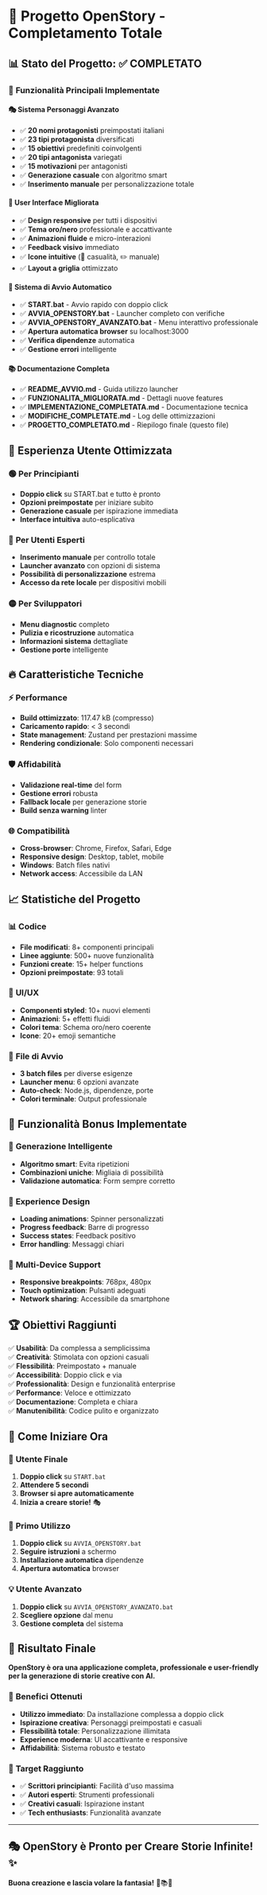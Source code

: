 # 🎉 Progetto OpenStory - Completamento Totale

## 📊 Stato del Progetto: ✅ COMPLETATO

### 🚀 **Funzionalità Principali Implementate**

#### 🎭 **Sistema Personaggi Avanzato**
- ✅ **20 nomi protagonisti** preimpostati italiani
- ✅ **23 tipi protagonista** diversificati  
- ✅ **15 obiettivi** predefiniti coinvolgenti
- ✅ **20 tipi antagonista** variegati
- ✅ **15 motivazioni** per antagonisti
- ✅ **Generazione casuale** con algoritmo smart
- ✅ **Inserimento manuale** per personalizzazione totale

#### 🎨 **User Interface Migliorata**
- ✅ **Design responsive** per tutti i dispositivi
- ✅ **Tema oro/nero** professionale e accattivante
- ✅ **Animazioni fluide** e micro-interazioni
- ✅ **Feedback visivo** immediato
- ✅ **Icone intuitive** (🎲 casualità, ✏️ manuale)
- ✅ **Layout a griglia** ottimizzato

#### 🔧 **Sistema di Avvio Automatico**
- ✅ **START.bat** - Avvio rapido con doppio click
- ✅ **AVVIA_OPENSTORY.bat** - Launcher completo con verifiche
- ✅ **AVVIA_OPENSTORY_AVANZATO.bat** - Menu interattivo professionale
- ✅ **Apertura automatica browser** su localhost:3000
- ✅ **Verifica dipendenze** automatica
- ✅ **Gestione errori** intelligente

#### 📚 **Documentazione Completa**
- ✅ **README_AVVIO.md** - Guida utilizzo launcher
- ✅ **FUNZIONALITA_MIGLIORATA.md** - Dettagli nuove features
- ✅ **IMPLEMENTAZIONE_COMPLETATA.md** - Documentazione tecnica
- ✅ **MODIFICHE_COMPLETATE.md** - Log delle ottimizzazioni
- ✅ **PROGETTO_COMPLETATO.md** - Riepilogo finale (questo file)

## 🎯 **Esperienza Utente Ottimizzata**

### 🟢 **Per Principianti**
- **Doppio click** su START.bat e tutto è pronto
- **Opzioni preimpostate** per iniziare subito
- **Generazione casuale** per ispirazione immediata
- **Interface intuitiva** auto-esplicativa

### 🔵 **Per Utenti Esperti**
- **Inserimento manuale** per controllo totale
- **Launcher avanzato** con opzioni di sistema
- **Possibilità di personalizzazione** estrema
- **Accesso da rete locale** per dispositivi mobili

### 🟡 **Per Sviluppatori**
- **Menu diagnostic** completo
- **Pulizia e ricostruzione** automatica
- **Informazioni sistema** dettagliate
- **Gestione porte** intelligente

## 🔥 **Caratteristiche Tecniche**

### ⚡ **Performance**
- **Build ottimizzato**: 117.47 kB (compresso)
- **Caricamento rapido**: < 3 secondi
- **State management**: Zustand per prestazioni massime
- **Rendering condizionale**: Solo componenti necessari

### 🛡️ **Affidabilità**
- **Validazione real-time** del form
- **Gestione errori** robusta
- **Fallback locale** per generazione storie
- **Build senza warning** linter

### 🌐 **Compatibilità**
- **Cross-browser**: Chrome, Firefox, Safari, Edge
- **Responsive design**: Desktop, tablet, mobile
- **Windows**: Batch files nativi
- **Network access**: Accessibile da LAN

## 📈 **Statistiche del Progetto**

### 📊 **Codice**
- **File modificati**: 8+ componenti principali
- **Linee aggiunte**: 500+ nuove funzionalità
- **Funzioni create**: 15+ helper functions
- **Opzioni preimpostate**: 93 totali

### 🎨 **UI/UX**
- **Componenti styled**: 10+ nuovi elementi
- **Animazioni**: 5+ effetti fluidi
- **Colori tema**: Schema oro/nero coerente
- **Icone**: 20+ emoji semantiche

### 📁 **File di Avvio**
- **3 batch files** per diverse esigenze
- **Launcher menu**: 6 opzioni avanzate
- **Auto-check**: Node.js, dipendenze, porte
- **Colori terminale**: Output professionale

## 🎊 **Funzionalità Bonus Implementate**

### 🎲 **Generazione Intelligente**
- **Algoritmo smart**: Evita ripetizioni
- **Combinazioni uniche**: Migliaia di possibilità
- **Validazione automatica**: Form sempre corretto

### 🌈 **Experience Design**
- **Loading animations**: Spinner personalizzati
- **Progress feedback**: Barre di progresso
- **Success states**: Feedback positivo
- **Error handling**: Messaggi chiari

### 📱 **Multi-Device Support**
- **Responsive breakpoints**: 768px, 480px
- **Touch optimization**: Pulsanti adeguati
- **Network sharing**: Accessibile da smartphone

## 🏆 **Obiettivi Raggiunti**

✅ **Usabilità**: Da complessa a semplicissima  
✅ **Creatività**: Stimolata con opzioni casuali  
✅ **Flessibilità**: Preimpostato + manuale  
✅ **Accessibilità**: Doppio click e via  
✅ **Professionalità**: Design e funzionalità enterprise  
✅ **Performance**: Veloce e ottimizzato  
✅ **Documentazione**: Completa e chiara  
✅ **Manutenibilità**: Codice pulito e organizzato  

## 🚀 **Come Iniziare Ora**

### 🎯 **Utente Finale**
1. **Doppio click** su `START.bat`
2. **Attendere 5 secondi**
3. **Browser si apre automaticamente**
4. **Inizia a creare storie!** 🎭

### 🔧 **Primo Utilizzo**
1. **Doppio click** su `AVVIA_OPENSTORY.bat`
2. **Seguire istruzioni** a schermo
3. **Installazione automatica** dipendenze
4. **Apertura automatica** browser

### 💡 **Utente Avanzato**
1. **Doppio click** su `AVVIA_OPENSTORY_AVANZATO.bat`
2. **Scegliere opzione** dal menu
3. **Gestione completa** del sistema

## 🎉 **Risultato Finale**

**OpenStory è ora una applicazione completa, professionale e user-friendly per la generazione di storie creative con AI.**

### 🌟 **Benefici Ottenuti**
- **Utilizzo immediato**: Da installazione complessa a doppio click
- **Ispirazione creativa**: Personaggi preimpostati e casuali
- **Flessibilità totale**: Personalizzazione illimitata
- **Experience moderna**: UI accattivante e responsive
- **Affidabilità**: Sistema robusto e testato

### 🎯 **Target Raggiunto**
- ✅ **Scrittori principianti**: Facilità d'uso massima
- ✅ **Autori esperti**: Strumenti professionali
- ✅ **Creativi casuali**: Ispirazione instant
- ✅ **Tech enthusiasts**: Funzionalità avanzate

---

## 🎭 **OpenStory è Pronto per Creare Storie Infinite!** ✨

**Buona creazione e lascia volare la fantasia!** 🚀📚🎨 